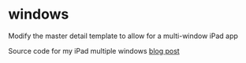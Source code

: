 # windows
Modify the master detail template to allow for a multi-window iPad app 

Source code for my iPad multiple windows [blog post](https://bradgayman.com/blog/iPadWindows)
